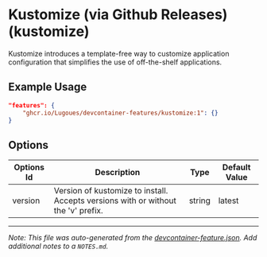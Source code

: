 
# Kustomize  (via Github Releases) (kustomize)

Kustomize introduces a template-free way to customize application configuration that simplifies the use of off-the-shelf applications.

## Example Usage

```json
"features": {
    "ghcr.io/Lugoues/devcontainer-features/kustomize:1": {}
}
```

## Options

| Options Id | Description | Type | Default Value |
|-----|-----|-----|-----|
| version | Version of kustomize to install. Accepts versions with or without the 'v' prefix. | string | latest |



---

_Note: This file was auto-generated from the [devcontainer-feature.json](https://github.com/Lugoues/devcontainer-features/blob/main/src/kustomize/devcontainer-feature.json).  Add additional notes to a `NOTES.md`._
